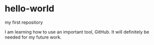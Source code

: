 # hello-world
my first repository

I am learning how to use an important tool, GitHub.
It will definitely be needed for my future work.

